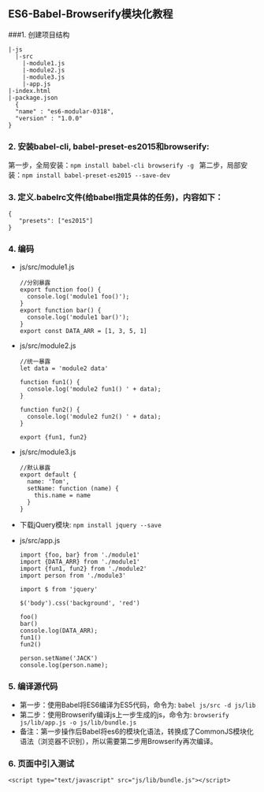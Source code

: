 ## ES6-Babel-Browserify模块化教程

###1. 创建项目结构
  ```
  |-js
    |-src
      |-module1.js
      |-module2.js
      |-module3.js
      |-app.js
  |-index.html
  |-package.json
    {
    "name" : "es6-modular-0318",
    "version" : "1.0.0"
  }
  ```
  
### 2. 安装babel-cli, babel-preset-es2015和browserify:
第一步，全局安装：```npm install babel-cli browserify -g ```
第二步，局部安装：```npm install babel-preset-es2015 --save-dev``` 
	
### 3. 定义.babelrc文件(给babel指定具体的任务)，内容如下：
```
{
   "presets": ["es2015"]
}
```

### 4. 编码
  * js/src/module1.js
    ```
    //分别暴露
    export function foo() {
      console.log('module1 foo()');
    }
    export function bar() {
      console.log('module1 bar()');
    }
    export const DATA_ARR = [1, 3, 5, 1]
    ```
  * js/src/module2.js  
    ```
    //统一暴露
    let data = 'module2 data'
    
    function fun1() {
      console.log('module2 fun1() ' + data);
    }
    
    function fun2() {
      console.log('module2 fun2() ' + data);
    }
    
    export {fun1, fun2}
    ```
  * js/src/module3.js
    ```
    //默认暴露
    export default {
      name: 'Tom',
      setName: function (name) {
        this.name = name
      }
    }
    ```

  * 下载jQuery模块: ```npm install jquery --save```
  
  * js/src/app.js
    ```
    import {foo, bar} from './module1'
    import {DATA_ARR} from './module1'
    import {fun1, fun2} from './module2'
    import person from './module3'
    
    import $ from 'jquery'
    
    $('body').css('background', 'red')
    
    foo()
    bar()
    console.log(DATA_ARR);
    fun1()
    fun2()
    
    person.setName('JACK')
    console.log(person.name);
    ```

### 5. 编译源代码
  * 第一步：使用Babel将ES6编译为ES5代码，命令为: ```babel js/src -d js/lib```
  * 第二步：使用Browserify编译js上一步生成的js，命令为: ```browserify js/lib/app.js -o js/lib/bundle.js```
  * 备注：第一步操作后Babel将es6的模块化语法，转换成了CommonJS模块化语法（浏览器不识别），所以需要第二步用Browserify再次编译。

### 6. 页面中引入测试
  ```
  <script type="text/javascript" src="js/lib/bundle.js"></script>
  ```
  